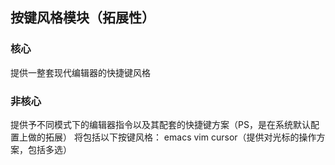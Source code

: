 ## 按键风格模块（拓展性）

### 核心
提供一整套现代编辑器的快捷键风格

### 非核心
提供予不同模式下的编辑器指令以及其配套的快捷键方案（PS，是在系统默认配置上做的拓展）
将包括以下按键风格：
emacs
vim
cursor（提供对光标的操作方案，包括多选）